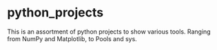 # python_projects
This is an assortment of python projects to show various tools. Ranging from NumPy and Matplotlib, to Pools and sys. 
